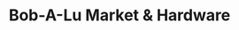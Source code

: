 ---
title: "Bob-A-Lu Market & Hardware"
url: /herron/bob-a-lu-market-und-hardware/
shop: Lebensmittel
---